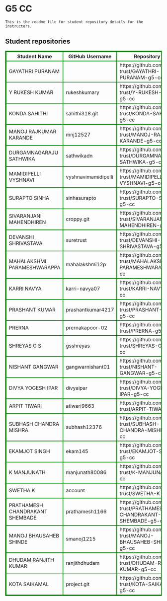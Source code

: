 # G5 CC
    This is the readme file for student repository details for the instructors.
## Student repositories 
<table style="border : 2px solid green; width:100%;">
<tr >
<th style="border : 2px solid green;">Student Name</th>
<th style="border : 2px solid green;">GitHub Username</th>
<th style="border : 2px solid green;">Repository link</th>
</tr>
<tr style="border : 2px solid green;">
<td style="border : 2px solid green;">GAYATHRI PURANAM</td> 

<td style="border : 2px solid green;"></td> 

<td style="border : 2px solid green;">https://github.com/sure-trust/GAYATHRI-PURANAM-g5-cc</td> 
</tr>

<tr style="border : 2px solid green;">
<td style="border : 2px solid green;">Y RUKESH KUMAR</td> 

<td style="border : 2px solid green;">rukeshkumary</td> 

<td style="border : 2px solid green;">https://github.com/sure-trust/Y-RUKESH-KUMAR-g5-cc</td> 
</tr>

<tr style="border : 2px solid green;">
<td style="border : 2px solid green;">KONDA SAHITHI</td> 

<td style="border : 2px solid green;">sahithi318.git</td> 

<td style="border : 2px solid green;">https://github.com/sure-trust/KONDA-SAHITHI-g5-cc</td> 
</tr>

<tr style="border : 2px solid green;">
<td style="border : 2px solid green;">MANOJ RAJKUMAR KARANDE</td> 

<td style="border : 2px solid green;">mnj12527</td> 

<td style="border : 2px solid green;">https://github.com/sure-trust/MANOJ-RAJKUMAR-KARANDE-g5-cc</td> 
</tr>

<tr style="border : 2px solid green;">
<td style="border : 2px solid green;">DURGAMNAGARAJU SATHWIKA</td> 

<td style="border : 2px solid green;">sathwikadn</td> 

<td style="border : 2px solid green;">https://github.com/sure-trust/DURGAMNAGARAJU-SATHWIKA-g5-cc</td> 
</tr>

<tr style="border : 2px solid green;">
<td style="border : 2px solid green;">MAMIDIPELLI VYSHNAVI</td> 

<td style="border : 2px solid green;">vyshnavimamidipelli</td> 

<td style="border : 2px solid green;">https://github.com/sure-trust/MAMIDIPELLI-VYSHNAVI-g5-cc</td> 
</tr>

<tr style="border : 2px solid green;">
<td style="border : 2px solid green;">SURAPTO SINHA</td> 

<td style="border : 2px solid green;">sinhasurapto</td> 

<td style="border : 2px solid green;">https://github.com/sure-trust/SURAPTO-SINHA-g5-cc</td> 
</tr>

<tr style="border : 2px solid green;">
<td style="border : 2px solid green;">SIVARANJANI MAHENDHIREN</td> 

<td style="border : 2px solid green;">croppy.git</td> 

<td style="border : 2px solid green;">https://github.com/sure-trust/SIVARANJANI-MAHENDHIREN-g5-cc</td> 
</tr>

<tr style="border : 2px solid green;">
<td style="border : 2px solid green;">DEVANSHI SHRIVASTAVA</td> 

<td style="border : 2px solid green;">suretrust</td> 

<td style="border : 2px solid green;">https://github.com/sure-trust/DEVANSHI-SHRIVASTAVA-g5-cc</td> 
</tr>

<tr style="border : 2px solid green;">
<td style="border : 2px solid green;">MAHALAKSHMI PARAMESHWARAPPA</td> 

<td style="border : 2px solid green;">mahalakshmi12p</td> 

<td style="border : 2px solid green;">https://github.com/sure-trust/MAHALAKSHMI-PARAMESHWARAPPA-g5-cc</td> 
</tr>

<tr style="border : 2px solid green;">
<td style="border : 2px solid green;">KARRI NAVYA</td> 

<td style="border : 2px solid green;">karri-navya07</td> 

<td style="border : 2px solid green;">https://github.com/sure-trust/KARRI-NAVYA-g5-cc</td> 
</tr>

<tr style="border : 2px solid green;">
<td style="border : 2px solid green;">PRASHANT KUMAR</td> 

<td style="border : 2px solid green;">prashantkumar4217</td> 

<td style="border : 2px solid green;">https://github.com/sure-trust/PRASHANT-KUMAR-g5-cc</td> 
</tr>

<tr style="border : 2px solid green;">
<td style="border : 2px solid green;">PRERNA</td> 

<td style="border : 2px solid green;">prernakapoor-02</td> 

<td style="border : 2px solid green;">https://github.com/sure-trust/PRERNA-g5-cc</td> 
</tr>

<tr style="border : 2px solid green;">
<td style="border : 2px solid green;">SHREYAS G S</td> 

<td style="border : 2px solid green;">gsshreyas</td> 

<td style="border : 2px solid green;">https://github.com/sure-trust/SHREYAS-G-S-g5-cc</td> 
</tr>

<tr style="border : 2px solid green;">
<td style="border : 2px solid green;">NISHANT GANGWAR</td> 

<td style="border : 2px solid green;">gangwarnishant01</td> 

<td style="border : 2px solid green;">https://github.com/sure-trust/NISHANT-GANGWAR-g5-cc</td> 
</tr>

<tr style="border : 2px solid green;">
<td style="border : 2px solid green;">DIVYA YOGESH IPAR</td> 

<td style="border : 2px solid green;">divyaipar</td> 

<td style="border : 2px solid green;">https://github.com/sure-trust/DIVYA-YOGESH-IPAR-g5-cc</td> 
</tr>

<tr style="border : 2px solid green;">
<td style="border : 2px solid green;">ARPIT TIWARI</td> 

<td style="border : 2px solid green;">atiwari9663</td> 

<td style="border : 2px solid green;">https://github.com/sure-trust/ARPIT-TIWARI-g5-cc</td> 
</tr>

<tr style="border : 2px solid green;">
<td style="border : 2px solid green;">SUBHASH CHANDRA MISHRA</td> 

<td style="border : 2px solid green;">subhash12376</td> 

<td style="border : 2px solid green;">https://github.com/sure-trust/SUBHASH-CHANDRA-MISHRA-g5-cc</td> 
</tr>

<tr style="border : 2px solid green;">
<td style="border : 2px solid green;">EKAMJOT SINGH</td> 

<td style="border : 2px solid green;">ekam145</td> 

<td style="border : 2px solid green;">https://github.com/sure-trust/EKAMJOT-SINGH-g5-cc</td> 
</tr>

<tr style="border : 2px solid green;">
<td style="border : 2px solid green;">K MANJUNATH</td> 

<td style="border : 2px solid green;">manjunath80086</td> 

<td style="border : 2px solid green;">https://github.com/sure-trust/K-MANJUNATH-g5-cc</td> 
</tr>

<tr style="border : 2px solid green;">
<td style="border : 2px solid green;">SWETHA K</td> 

<td style="border : 2px solid green;">account</td> 

<td style="border : 2px solid green;">https://github.com/sure-trust/SWETHA-K-g5-cc</td> 
</tr>

<tr style="border : 2px solid green;">
<td style="border : 2px solid green;">PRATHAMESH CHANDRAKANT SHEMBADE</td> 

<td style="border : 2px solid green;">prathamesh1166</td> 

<td style="border : 2px solid green;">https://github.com/sure-trust/PRATHAMESH-CHANDRAKANT-SHEMBADE-g5-cc</td> 
</tr>

<tr style="border : 2px solid green;">
<td style="border : 2px solid green;">MANOJ BHAUSAHEB SHINDE</td> 

<td style="border : 2px solid green;">smanoj1215</td> 

<td style="border : 2px solid green;">https://github.com/sure-trust/MANOJ-BHAUSAHEB-SHINDE-g5-cc</td> 
</tr>

<tr style="border : 2px solid green;">
<td style="border : 2px solid green;">DHUDAM RANJITH KUMAR</td> 

<td style="border : 2px solid green;">ranjithdhudam</td> 

<td style="border : 2px solid green;">https://github.com/sure-trust/DHUDAM-RANJITH-KUMAR-g5-cc</td> 
</tr>

<tr style="border : 2px solid green;">
<td style="border : 2px solid green;">KOTA SAIKAMAL</td> 

<td style="border : 2px solid green;">project.git</td> 

<td style="border : 2px solid green;">https://github.com/sure-trust/KOTA-SAIKAMAL-g5-cc</td> 
</tr>
